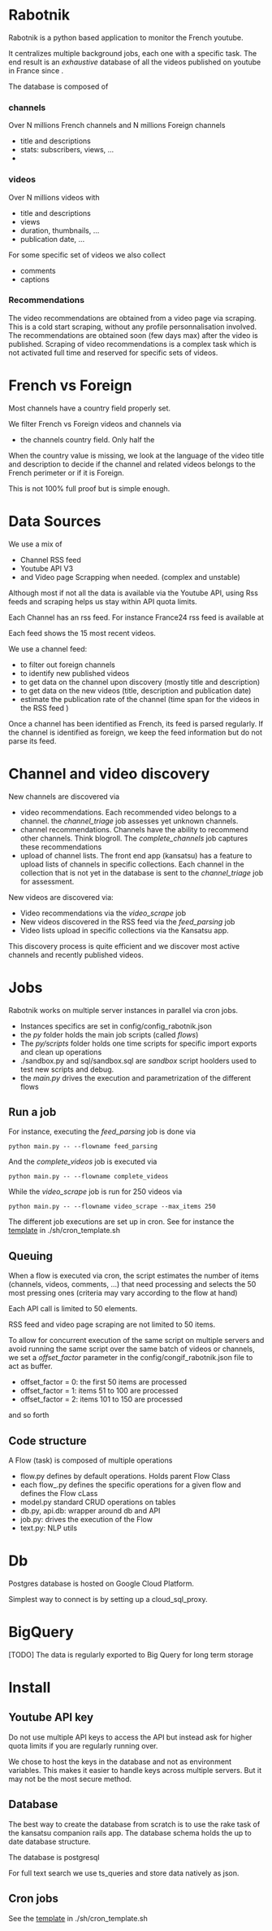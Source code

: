 # Rabotnik

Rabotnik is a python based application to monitor the French youtube.

It centralizes multiple background jobs, each one with a specific task.
The end result is an _exhaustive_ database of all the videos published on youtube in France since .

The database is composed of
### channels
Over N millions French channels and N millions Foreign channels

- title and descriptions
- stats: subscribers, views, ...
-

### videos
Over N millions videos with

- title and descriptions
- views
- duration, thumbnails, ...
- publication date, ...

For some specific set of videos we also collect
- comments
- captions

### Recommendations

The video recommendations are obtained from a video page via scraping. This is a cold start scraping, without any profile personnalisation involved.
The recommendations are obtained soon (few days max) after the video is published.
Scraping of video recommendations is a complex task which is not activated full time and reserved for specific sets of videos.

# French vs Foreign

Most channels have a country field properly set.

We filter French vs Foreign videos and channels via
- the channels country field. Only half the

When the country value is missing, we look at the language of the video title and description to decide if the channel and related videos belongs to the French perimeter or if it is Foreign.

This is not 100% full proof but is simple enough.

# Data Sources

We use a mix of
- Channel RSS feed
- Youtube API V3
- and Video page Scrapping when needed. (complex and unstable)

Although most if not all the data is available via the Youtube API, using Rss feeds and scraping helps us stay within API quota limits.

Each Channel has an rss feed. For instance France24 rss feed is available at

Each feed shows the 15 most recent videos.

We use a channel feed:

- to filter out foreign channels
- to identify new published videos
- to get data on the channel upon discovery (mostly title and description)
- to get data on the new videos (title, description and publication date)
- estimate the publication rate of the channel (time span for the videos in the RSS feed )

Once a channel has been identified as French, its feed is parsed regularly.
If the channel is identified as foreign, we keep the feed information but do not parse its feed.



# Channel and video discovery
New channels are discovered via

- video recommendations. Each recommended video belongs to a channel. the *channel_triage* job assesses yet unknown channels.
- channel recommendations. Channels have the ability to recommend other channels. Think blogroll. The *complete_channels* job captures these recommendations
- upload of channel lists. The front end app (kansatsu) has a feature to upload lists of channels in specific collections. Each channel in the collection that is not yet in the database is sent to the *channel_triage* job for assessment.

New videos are discovered via:

- Video recommendations via the *video_scrape* job
- New videos discovered in the RSS feed via the *feed_parsing* job
- Video lists upload in specific collections via the Kansatsu app.

This discovery process is quite efficient and we discover most active channels and recently published videos.

# Jobs
Rabotnik works on multiple server instances in parallel via cron jobs.

- Instances specifics are set in config/config_rabotnik.json
- the *py* folder holds the main job scripts (called  _flows_)
- The *py/scripts* folder holds one time scripts for specific import exports and clean up operations
- ./sandbox.py and sql/sandbox.sql are _sandbox_ script hoolders used to test new scripts and debug.
- the *main.py* drives the execution and parametrization of the different flows

## Run a job

For instance, executing the *feed_parsing* job is done via

    python main.py -- --flowname feed_parsing

And the *complete_videos* job is executed via

    python main.py -- --flowname complete_videos

While the *video_scrape* job is run for 250 videos via

    python main.py -- --flowname video_scrape --max_items 250

The different job executions are set up in cron. See for instance the [template](https://github.com/alexisperrier/rabotnik/blob/master/sh/cron_template.sh) in ./sh/cron_template.sh

## Queuing

When a flow is executed via cron, the script estimates the number of items (channels, videos, comments, ...) that need processing and selects the 50 most pressing ones (criteria may vary according to the flow at hand)

Each API call is limited to 50 elements.

RSS feed and video page scraping are not limited to 50 items.

To allow for concurrent execution of the same script on multiple servers and avoid running the same script over the same batch of videos or channels, we set a *offset_factor* parameter in the config/congif_rabotnik.json file to act as buffer.

- offset_factor = 0: the first 50 items are processed
- offset_factor = 1: items 51 to 100 are processed
- offset_factor = 2: items 101 to 150 are processed

and so forth



## Code structure

A Flow (task) is composed of multiple operations

- flow.py defines by default operations. Holds parent Flow Class
- each flow_<xxxx>.py defines the specific operations for a given flow and defines the Flow<Xxxx> cLass
- model.py standard CRUD operations on tables
- db.py, api.db: wrapper around db and API
- job.py: drives the execution of the Flow
- text.py: NLP utils

# Db

Postgres database is hosted on Google Cloud Platform.

Simplest way to connect is by setting up a cloud_sql_proxy.

# BigQuery

[TODO] The data is regularly exported to Big Query for long term storage



# Install

## Youtube API key

Do not use multiple API keys to access the API but instead ask for higher quota limits if you are regularly running over.

We chose to host the keys in the database and not as environment variables.
This makes it easier to handle keys across multiple servers. But it may not be the most secure method.


## Database

The best way to create the database from scratch is to use the rake task of the kansatsu companion rails app. The database schema holds the up to date database structure.

The database is postgresql

For full text search we use ts_queries and store data natively as json.

## Cron jobs
See the [template](https://github.com/alexisperrier/rabotnik/blob/master/sh/cron_template.sh) in ./sh/cron_template.sh
